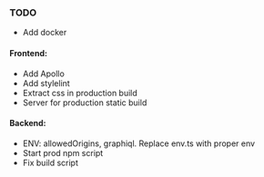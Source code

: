 ### TODO

- Add docker

#### Frontend:

- Add Apollo
- Add stylelint
- Extract css in production build
- Server for production static build

#### Backend:

- ENV: allowedOrigins, graphiql. Replace env.ts with proper env
- Start prod npm script
- Fix build script
